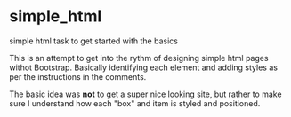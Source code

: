 # simple_html
simple html task to get started with the basics

This is an attempt to get into the rythm of designing simple html pages withot Bootstrap. Basically identifying each element and adding styles as per the instructions in the comments.

The basic idea was **not** to get a super nice looking site, but rather to make sure I understand how each "box" and item is styled and positioned.
